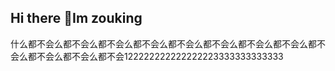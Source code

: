 ## Hi there 👋Im zouking
什么都不会么都不会么都不会么都不会么都不会么都不会么都不会么都不会么都不会么都不会么都不会么都不会122222222222222223333333333333
<!--
**zouking1337/zouking1337** is a ✨ _special_ ✨ repository because its `README.md` (this file) appears on your GitHub profile.

Here are some ideas to get you started:

- 🔭 I’m currently working on ...
- 🌱 I’m currently learning ...
- 👯 I’m looking to collaborate on ...
- 🤔 I’m looking for help with ...
- 💬 Ask me about ...
- 📫 How to reach me: ...
- 😄 Pronouns: ...
- ⚡ Fun fact: ...
-->
